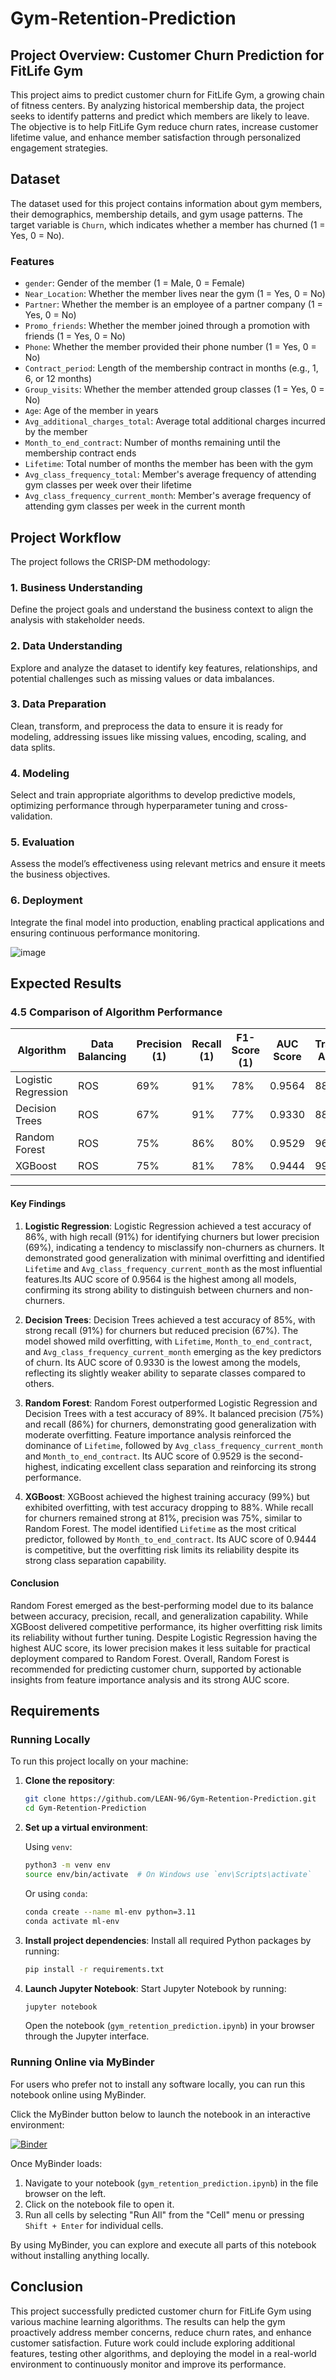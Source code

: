# Gym-Retention-Prediction 


## Project Overview: Customer Churn Prediction for FitLife Gym

This project aims to predict customer churn for FitLife Gym, a growing chain of fitness centers. By analyzing historical membership data, the project seeks to identify patterns and predict which members are likely to leave. The objective is to help FitLife Gym reduce churn rates, increase customer lifetime value, and enhance member satisfaction through personalized engagement strategies.

## Dataset

The dataset used for this project contains information about gym members, their demographics, membership details, and gym usage patterns. The target variable is `Churn`, which indicates whether a member has churned (1 = Yes, 0 = No).

### Features
- `gender`: Gender of the member (1 = Male, 0 = Female)
- `Near_Location`: Whether the member lives near the gym (1 = Yes, 0 = No)
- `Partner`: Whether the member is an employee of a partner company (1 = Yes, 0 = No)
- `Promo_friends`: Whether the member joined through a promotion with friends (1 = Yes, 0 = No)
- `Phone`: Whether the member provided their phone number (1 = Yes, 0 = No)
- `Contract_period`: Length of the membership contract in months (e.g., 1, 6, or 12 months)
- `Group_visits`: Whether the member attended group classes (1 = Yes, 0 = No)
- `Age`: Age of the member in years
- `Avg_additional_charges_total`: Average total additional charges incurred by the member
- `Month_to_end_contract`: Number of months remaining until the membership contract ends
- `Lifetime`: Total number of months the member has been with the gym
- `Avg_class_frequency_total`: Member's average frequency of attending gym classes per week over their lifetime
- `Avg_class_frequency_current_month`: Member's average frequency of attending gym classes per week in the current month

## Project Workflow

The project follows the CRISP-DM methodology:

### 1. Business Understanding
Define the project goals and understand the business context to align the analysis with stakeholder needs.

### 2. Data Understanding
Explore and analyze the dataset to identify key features, relationships, and potential challenges such as missing values or data imbalances.

### 3. Data Preparation
Clean, transform, and preprocess the data to ensure it is ready for modeling, addressing issues like missing values, encoding, scaling, and data splits.

### 4. Modeling
Select and train appropriate algorithms to develop predictive models, optimizing performance through hyperparameter tuning and cross-validation.

### 5. Evaluation
Assess the model’s effectiveness using relevant metrics and ensure it meets the business objectives.

### 6. Deployment
Integrate the final model into production, enabling practical applications and ensuring continuous performance monitoring.

![image](https://github.com/user-attachments/assets/6fb6648e-40b9-4d47-a760-6209888dddb3)

## Expected Results


### 4.5 Comparison of Algorithm Performance

| Algorithm          | Data Balancing | Precision (1) | Recall (1) | F1-Score (1) | AUC Score | Train Acc | Test Acc | Δ (Train-Test) | Overfitting Risk |
|--------------------|----------------|---------------|------------|--------------|-----------|-----------|----------|----------------|------------------|
| Logistic Regression | ROS            | 69%           | 91%        | 78%          | 0.9564    | 88%       | 86%      | 2%             | Low              |
| Decision Trees      | ROS            | 67%           | 91%        | 77%          | 0.9330    | 88%       | 85%      | 3%             | Low              |
| Random Forest       | ROS            | 75%           | 86%        | 80%          | 0.9529    | 96%       | 89%      | 7%             | Moderate         |
| XGBoost             | ROS            | 75%           | 81%        | 78%          | 0.9444    | 99%       | 88%      | 11%            | High             |

---

#### Key Findings

1. **Logistic Regression**: Logistic Regression achieved a test accuracy of 86%, with high recall (91%) for identifying churners but lower precision (69%), indicating a tendency to misclassify non-churners as churners. It demonstrated good generalization with minimal overfitting and identified `Lifetime` and `Avg_class_frequency_current_month` as the most influential features.Its AUC score of 0.9564 is the highest among all models, confirming its strong ability to distinguish between churners and non-churners.

2. **Decision Trees**: Decision Trees achieved a test accuracy of 85%, with strong recall (91%) for churners but reduced precision (67%). The model showed mild overfitting, with `Lifetime`, `Month_to_end_contract`, and `Avg_class_frequency_current_month` emerging as the key predictors of churn. Its AUC score of 0.9330 is the lowest among the models, reflecting its slightly weaker ability to separate classes compared to others.

3. **Random Forest**: Random Forest outperformed Logistic Regression and Decision Trees with a test accuracy of 89%. It balanced precision (75%) and recall (86%) for churners, demonstrating good generalization with moderate overfitting. Feature importance analysis reinforced the dominance of `Lifetime`, followed by `Avg_class_frequency_current_month` and `Month_to_end_contract`. Its AUC score of 0.9529 is the second-highest, indicating excellent class separation and reinforcing its strong performance.


4. **XGBoost**: XGBoost achieved the highest training accuracy (99%) but exhibited overfitting, with test accuracy dropping to 88%. While recall for churners remained strong at 81%, precision was 75%, similar to Random Forest. The model identified `Lifetime` as the most critical predictor, followed by `Month_to_end_contract`. Its AUC score of 0.9444 is competitive, but the overfitting risk limits its reliability despite its strong class separation capability.

#### Conclusion

Random Forest emerged as the best-performing model due to its balance between accuracy, precision, recall, and generalization capability. While XGBoost delivered competitive performance, its higher overfitting risk limits its reliability without further tuning. Despite Logistic Regression having the highest AUC score, its lower precision makes it less suitable for practical deployment compared to Random Forest. Overall, Random Forest is recommended for predicting customer churn, supported by actionable insights from feature importance analysis and its strong AUC score.




## Requirements

### Running Locally

To run this project locally on your machine:

1. **Clone the repository**:
    ```bash
    git clone https://github.com/LEAN-96/Gym-Retention-Prediction.git
    cd Gym-Retention-Prediction
    ```

2. **Set up a virtual environment**:

    Using `venv`:
    ```bash
    python3 -m venv env
    source env/bin/activate  # On Windows use `env\Scripts\activate`
    ```

    Or using `conda`:
    ```bash
    conda create --name ml-env python=3.11
    conda activate ml-env
    ```

3. **Install project dependencies**:
    Install all required Python packages by running:
    ```bash
    pip install -r requirements.txt
    ```

4. **Launch Jupyter Notebook**:
    Start Jupyter Notebook by running:
    ```bash
    jupyter notebook
    ```
    Open the notebook (`gym_retention_prediction.ipynb`) in your browser through the Jupyter interface.

### Running Online via MyBinder

For users who prefer not to install any software locally, you can run this notebook online using MyBinder.

Click the MyBinder button below to launch the notebook in an interactive environment:

[![Binder](https://mybinder.org/badge_logo.svg )](https://mybinder.org/v2/gh/LEAN-96/Gym-Retention-Prediction.git/HEAD?labpath=notebooks )

Once MyBinder loads:
1. Navigate to your notebook (`gym_retention_prediction.ipynb`) in the file browser on the left.
2. Click on the notebook file to open it.
3. Run all cells by selecting "Run All" from the "Cell" menu or pressing `Shift + Enter` for individual cells.

By using MyBinder, you can explore and execute all parts of this notebook without installing anything locally.


## Conclusion

This project successfully predicted customer churn for FitLife Gym using various machine learning algorithms. The results can help the gym proactively address member concerns, reduce churn rates, and enhance customer satisfaction. Future work could include exploring additional features, testing other algorithms, and deploying the model in a real-world environment to continuously monitor and improve its performance.




